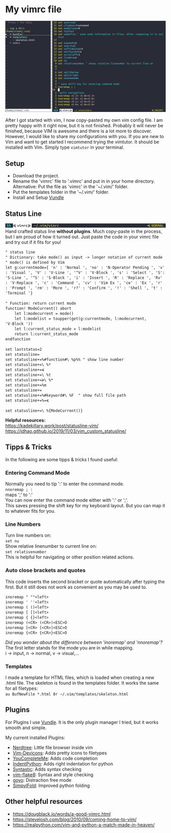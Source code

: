 # My vimrc file

![Window](/screenshots/Window.png)  

After I got started with vim, I now copy-pasted my own vim config file.
I am pretty happy with it right now, but it is not finished.
Probably it will never be finished, because VIM is awesome and there is a lot more to discover.  
However, I would like to share my configurations with you.
If you are new to Vim and want to get started I recommend trying the vimtutor. It should be installed with Vim. Simply type `vimtutor` in your terminal.

## Setup
- Download the project.
- Rename the 'vimrc' file to '.vimrc' and put in in your home directory.
    Alternative: Put the file as 'vimrc' in the '~/.vim/' folder.
- Put the templates folder in the '~/.vim/' folder.
- Install and Setup [Vundle](https://github.com/VundleVim/Vundle.vim)

## Status Line
![Status Line](/screenshots/StatusLine.png)  
Hand crafted status line **without plugins**. Much copy-paste in the process, but I am proud of how it turned out. Just paste the code in your vimrc file and try out if it fits for you!
```
" status line
" Dictionary: take mode() as input -> longer notation of current mode
" mode() is defined by Vim
let g:currentmode={ 'n' : 'Normal ', 'no' : 'N·Operator Pending ', 'v' : 'Visual ', 'V' : 'V·Line ', '^V' : 'V·Block ', 's' : 'Select ', 'S': 'S·Line ', '^S' : 'S·Block ', 'i' : 'Insert ', 'R' : 'Replace ', 'Rv' : 'V·Replace ', 'c' : 'Command ', 'cv' : 'Vim Ex ', 'ce' : 'Ex ', 'r' : 'Prompt ', 'rm' : 'More ', 'r?' : 'Confirm ', '!' : 'Shell ', 't' : 'Terminal '}

" Function: return current mode
function! ModeCurrent() abort
    let l:modecurrent = mode()
    let l:modelist = toupper(get(g:currentmode, l:modecurrent, 'V·Block '))
    let l:current_status_mode = l:modelist
    return l:current_status_mode
endfunction

set laststatus=2
set statusline=
set statusline+=%#function#\ %p%% " show line number
set statusline+=\ %*
set statusline+=≼
set statusline+=\ %t
set statusline+=≽\ %*
set statusline+=%m
set statusline+=
set statusline+=%#keyword#\ %F  " show full file path
set statusline+=%=≼

set statusline+=\ %{ModeCurrent()}
```

**Helpful resources:**  
https://kadekillary.work/post/statusline-vim/  
https://jdhao.github.io/2019/11/03/vim_custom_statusline/  


## Tipps & Tricks
In the following are some tipps & tricks I found useful:

### Entering Command Mode
Normally you need to tip ':' to enter the command mode.  
`nnoremap ; :`  
maps ';' to ':'   
You can now enter the command mode either with ':' or ';'.  
This saves pressing the shift key for my keyboard layout. But you can map it to whatever fits for you.  

### Line Numbers
Turn line numbers on:  
`set nu`  
Show relative linenumber to current line on:  
`set relativenumber`  
This is helpful for navigating or other position related actions.  

### Auto close brackets and quotes
This code inserts the second bracket or quote automatically after typing the first. But it still does not work as convenient as you may be used to.
```
inoremap " ""<left>
inoremap ' ''<left>
inoremap ( ()<left>
inoremap [ []<left>
inoremap { {}<left>
inoremap (<CR> (<CR>)<ESC>O
inoremap [<CR> [<CR>]<ESC>O
inoremap {<CR> {<CR>}<ESC>O
```

*Did you wonder about the difference between 'inoremap' and 'nnoremap'?*  
The first letter stands for the mode you are in while mapping.  
i -> input, n -> normal, v -> visual,...  

### Templates
I made a template for HTML files, which is loaded when creating a new .html file. The skeleton is found in the templates folder. It works the same for all filetypes:  
`au BufNewFile *.html 0r ~/.vim/templates/skeleton.html`  

## Plugins
For Plugins I use [Vundle](https://github.com/VundleVim/Vundle.vim). It is the only plugin manager I tried, but it works smooth and simple.  

My current installed Plugins:  
- [Nerdtree](https://github.com/preservim/nerdtree): Little file browser inside vim
- [Vim-Devicons](https://github.com/ryanoasis/vim-devicons): Adds pretty icons to filetypes
- [YouCompleteMe](https://github.com/ycm-core/YouCompleteMe): Adds code completion
- [IndentPython](https://github.com/vim-scripts/indentpython.vim): Adds right indentation for python
- [Syntastic](https://github.com/vim-syntastic/syntastic): Adds syntax checking
- [vim-flake8](https://github.com/nvie/vim-flake8): Syntax and style checking
- [goyo](https://github.com/junegunn/goyo.vim): Distraction free mode
- [SimpylFold](https://github.com/tmhedberg/SimpylFold): Improved python folding


## Other helpful resources
- https://dougblack.io/words/a-good-vimrc.html
- https://stevelosh.com/blog/2010/09/coming-home-to-vim/  
- https://realpython.com/vim-and-python-a-match-made-in-heaven/
